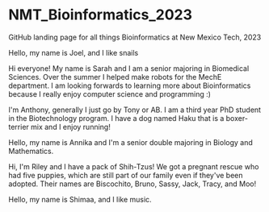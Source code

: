 # NMT_Bioinformatics_2023
GitHub landing page for all things Bioinformatics at New Mexico Tech, 2023

Hello, my name is Joel, and I like snails

Hi everyone! My name is Sarah and I am a senior majoring in Biomedical Sciences.  Over the summer I helped make robots for the MechE department.  I am looking forwards to learning more about Bioinformatics because I really enjoy computer science and programming :)

I'm Anthony, generally I just go by Tony or AB. I am a third year PhD student in the Biotechnology program. I have a dog named Haku that is a boxer-terrier mix and I enjoy running!

Hello, my name is Annika and I'm a senior double majoring in Biology and Mathematics.

Hi, I'm Riley and I have a pack of Shih-Tzus! We got a pregnant rescue who had five puppies, which are still part of our family even if they've been adopted. Their names are Biscochito, Bruno, Sassy, Jack, Tracy, and Moo!

Hello, my name is Shimaa, and I like music.

